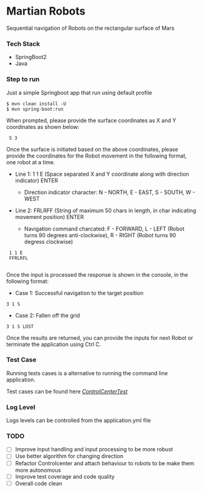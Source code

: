 # Martian Robots

Sequential navigation of Robots on the rectangular surface of Mars

### Tech Stack
- SpringBoot2
- Java


### Step to run 

Just a simple Springboot app that run using default profile

```shell
$ mvn clean install -U
$ mvn spring-boot:run
```

When prompted, please provide the surface coordinates as X and Y coordinates as shown below:

```   
 5 3
```   

Once the surface is initiated based on the above coordinates, please provide the coordinates for the Robot movement
in the following format, one robot at a time.


* Line 1: 1 1 E (Space separated X and Y coordinate along with direction indicator) ENTER
    * Direction indicator character: N - NORTH, E - EAST, S - SOUTH, W - WEST 
    
* Line 2: FRLRFF (String of maximum 50 chars in length, in char indicating movement position) ENTER
    * Navigation command charcated: F - FORWARD, L - LEFT (Robot turns 90 degrees anti-clockwise), R - RIGHT (Robot turns 90 degress clockwise)
    
```   
 1 1 E 
 FFRLRFL
 
```  

Once the input is processed the response is shown in the console, in the following format:

- Case 1: Successful navigation to the target position

```  
3 1 S
```  

- Case 2: Fallen off the grid

```  
3 1 S LOST
```  

Once the results are returned, you can provide the inputs for next Robot or terminate the application using Ctrl C.

### Test Case
Running tests cases is a alternative to running the command line application. 

Test cases can be found here [*ControlCenterTest*](src/test/java/com/aaravr/martian/robot/navigator/service/ControlCenterTest.java)

### Log Level
Logs levels can be controlled from the application.yml file

### TODO
- [ ] Improve input handling and input processing to be more robust
- [ ] Use better algorithm for changing direction
- [ ] Refactor Controlcenter and attach behaviour to robots to be make them more autonomous 
- [ ] Improve test coverage and code quality
- [ ] Overall code clean